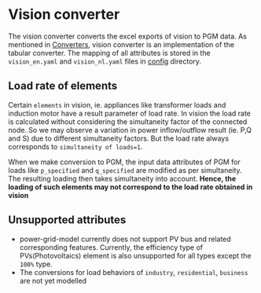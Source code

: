 <!--
SPDX-FileCopyrightText: 2022 Contributors to the Power Grid Model IO project <dynamic.grid.calculation@alliander.com>
SPDX-License-Identifier: MPL-2.0
-->

# Vision converter

The vision converter converts the excel exports of vision to PGM data. As mentioned in [Converters](converters/converter.md), vision converter is an implementation of the tabular converter.
The mapping of all attributes is stored in the `vision_en.yaml` and `vision_nl.yaml` files in [config](https://github.com/alliander-opensource/power-grid-model-io/tree/main/src/power_grid_model_io/config) directory.

## Load rate of elements 

Certain `elements` in vision, ie. appliances like transformer loads and induction motor have a result parameter of load rate.
In vision the load rate is calculated without considering the simultaneity factor of the connected node.
So we may observe a variation in power inflow/outflow result (ie. P,Q and S) due to different simultaneity factors. But the load rate always corresponds to `simultaneity of loads=1`.

When we make conversion to PGM, the input data attributes of PGM for loads like `p_specified` and `q_specified` are modified as per simultaneity. The resulting loading then takes simultaneity into account. 
**Hence, the loading of such elements may not correspond to the load rate obtained in vision**

## Unsupported attributes

- power-grid-model currently does not support PV bus and related corresponding features. Currently, the efficiency type of PVs(Photovoltaics) element is also unsupported for all types except the `100%` type.
- The conversions for load behaviors of `industry`, `residential`, `business` are not yet modelled